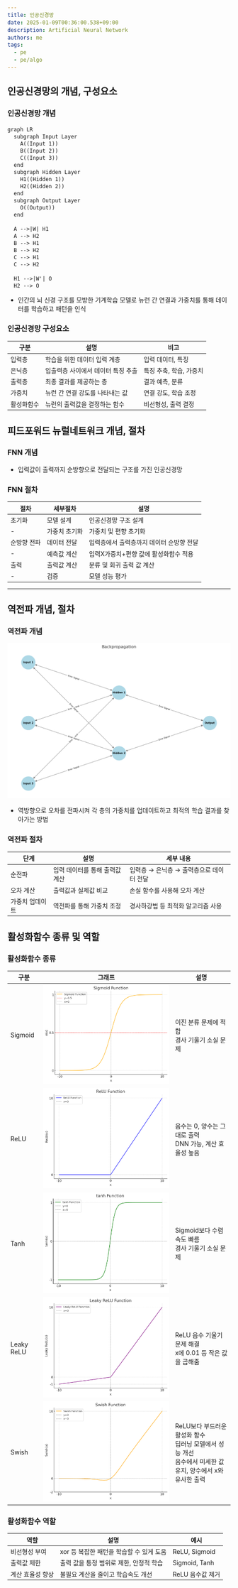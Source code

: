 ```yaml
---
title: 인공신경망
date: 2025-01-09T00:36:00.538+09:00
description: Artificial Neural Network
authors: me
tags:
  - pe
  - pe/algo
---
```


## 인공신경망의 개념, 구성요소

### 인공신경망 개념

```mermaid
graph LR
  subgraph Input Layer
    A((Input 1))
    B((Input 2))
    C((Input 3))
  end
  subgraph Hidden Layer
    H1((Hidden 1))
    H2((Hidden 2))
  end
  subgraph Output Layer
    O((Output))
  end

  A -->|W| H1
  A --> H2
  B --> H1
  B --> H2
  C --> H1
  C --> H2

  H1 -->|W'| O
  H2 --> O
```

- 인간의 뇌 신경 구조를 모방한 기계학습 모델로 뉴런 간 연결과 가중치를 통해 데이터를 학습하고 패턴을 인식

### 인공신경망 구성요소

| 구분 | 설명 | 비고 |
| --- | --- | --- |
| 입력층 | 학습을 위한 데이터 입력 계층 | 입력 데이터, 특징 |
| 은닉층 | 입출력층 사이에서 데이터 특징 추출 | 특징 추축, 학습, 가중치 |
| 출력층 | 최종 결과를 제공하는 층 | 결과 예측, 분류 |
| 가중치 | 뉴런 간 연결 강도를 나타내는 값 | 연결 강도, 학습 조정 |
| 활성화함수 | 뉴런의 출력값을 결정하는 함수 | 비선형성, 출력 결정 |

## 피드포워드 뉴럴네트워크 개념, 절차

### FNN 개념

- 입력값이 출력까지 순방향으로 전달되는 구조를 가진 인공신경망

### FNN 절차

| 절차 | 세부절차 | 설명 |
| --- | --- | --- |
| 초기화 | 모델 설계 | 인공신경망 구조 설계 |
| - | 가중치 초기화 | 가중치 및 편향 초기화 |
| 순방향 전파 | 데이터 전달 | 입력층에서 출력층까지 데이터 순방향 전달 |
| - | 예측값 계산 | 입력X가중치+편향 값에 활성화함수 적용 |
| 출력 | 출력값 계산 | 분류 및 회귀 출력 값 계산 |
| - | 검증 | 모델 성능 평가 |

---

## 역전파 개념, 절차

### 역전파 개념

![Backpropagation](./assets/backpropagation.png)

- 역방향으로 오차를 전파시켜 각 층의 가중치를 업데이트하고 최적의 학습 결과를 찾아가는 방법

### 역전파 절차

| 단계 | 설명 | 세부 내용 |
|---|---|---|
| 순전파 | 입력 데이터를 통해 출력값 계산 | 입력층 → 은닉층 → 출력층으로 데이터 전달 |
| 오차 계산 | 출력값과 실제값 비교 | 손실 함수를 사용해 오차 계산 |
| 가중치 업데이트 | 역전파를 통해 가중치 조정 | 경사하강법 등 최적화 알고리즘 사용 |

## 활성화함수 종류 및 역할

### 활성화함수 종류

| 구분 | 그래프 | 설명 |
|---|---|---|
| Sigmoid | ![Sigmoid](./assets/sigmoid.png) | 이진 분류 문제에 적합<br/>경사 기울기 소실 문제 |
| ReLU | ![ReLU](./assets/relu.png) | 음수는 0, 양수는 그대로 출력<br/>DNN 가능, 계산 효율성 높음 |
| Tanh | ![Tanh](./assets/tanh.png) | Sigmoid보다 수렴속도 빠름<br/>경사 기울기 소실 문제 |
| Leaky ReLU | ![Leaky ReLU](./assets/leaky-relu.png) | ReLU 음수 기울기 문제 해결<br/>x에 0.01 등 작은 값을 곱해줌 |
| Swish | ![Swish](./assets/swish.png) | ReLU보다 부드러운 활성화 함수<br/>딥러닝 모델에서 성능 개선<br/>음수에서 미세한 값 유지, 양수에서 x와 유사한 출력 |

### 활성화함수 역할

| 역할 | 설명 | 예시 |
|---|---|---|
| 비선형성 부여 | xor 등 복잡한 패턴을 학습할 수 있게 도움 | ReLU, Sigmoid |
| 출력값 제한 | 출력 값을 틍정 범위로 제한, 안정적 학습 | Sigmoid, Tanh |
| 계산 효율성 향상 | 불필요 계산을 줄이고 학습속도 개선 | ReLU 음수값 제거 |
